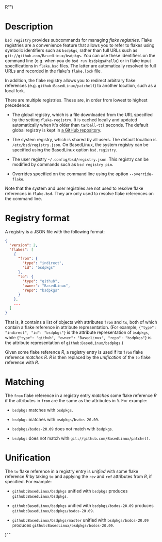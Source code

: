 R""(

# Description

`bsd registry` provides subcommands for managing *flake
registries*. Flake registries are a convenience feature that allows
you to refer to flakes using symbolic identifiers such as `bsdpkgs`,
rather than full URLs such as `git://github.com/BasedLinux/bsdpkgs`. You
can use these identifiers on the command line (e.g. when you do `bsd
run bsdpkgs#hello`) or in flake input specifications in `flake.bsd`
files. The latter are automatically resolved to full URLs and recorded
in the flake's `flake.lock` file.

In addition, the flake registry allows you to redirect arbitrary flake
references (e.g. `github:BasedLinux/patchelf`) to another location, such as
a local fork.

There are multiple registries. These are, in order from lowest to
highest precedence:

* The global registry, which is a file downloaded from the URL
  specified by the setting `flake-registry`. It is cached locally and
  updated automatically when it's older than `tarball-ttl`
  seconds. The default global registry is kept in [a GitHub
  repository](https://github.com/BasedLinux/flake-registry).

* The system registry, which is shared by all users. The default
  location is `/etc/bsd/registry.json`. On BasedLinux, the system registry
  can be specified using the BasedLinux option `bsd.registry`.

* The user registry `~/.config/bsd/registry.json`. This registry can
  be modified by commands such as `bsd registry pin`.

* Overrides specified on the command line using the option
  `--override-flake`.

Note that the system and user registries are not used to resolve flake references in `flake.bsd`. They are only used to resolve flake references on the command line.

# Registry format

A registry is a JSON file with the following format:

```json
{
  "version": 2,
  "flakes": [
    {
      "from": {
        "type": "indirect",
        "id": "bsdpkgs"
      },
      "to": {
        "type": "github",
        "owner": "BasedLinux",
        "repo": "bsdpkgs"
      }
    },
    ...
  ]
}
```

That is, it contains a list of objects with attributes `from` and
`to`, both of which contain a flake reference in attribute
representation. (For example, `{"type": "indirect", "id": "bsdpkgs"}`
is the attribute representation of `bsdpkgs`, while `{"type":
"github", "owner": "BasedLinux", "repo": "bsdpkgs"}` is the attribute
representation of `github:BasedLinux/bsdpkgs`.)

Given some flake reference *R*, a registry entry is used if its
`from` flake reference *matches* *R*. *R* is then replaced by the
*unification* of the `to` flake reference with *R*.

# Matching

The `from` flake reference in a registry entry *matches* some flake
reference *R* if the attributes in `from` are the same as the
attributes in `R`. For example:

* `bsdpkgs` matches with `bsdpkgs`.

* `bsdpkgs` matches with `bsdpkgs/bsdos-20.09`.

* `bsdpkgs/bsdos-20.09` does not match with `bsdpkgs`.

* `bsdpkgs` does not match with `git://github.com/BasedLinux/patchelf`.

# Unification

The `to` flake reference in a registry entry is *unified* with some flake
reference *R* by taking `to` and applying the `rev` and `ref`
attributes from *R*, if specified. For example:

* `github:BasedLinux/bsdpkgs` unified with `bsdpkgs` produces `github:BasedLinux/bsdpkgs`.

* `github:BasedLinux/bsdpkgs` unified with `bsdpkgs/bsdos-20.09` produces `github:BasedLinux/bsdpkgs/bsdos-20.09`.

* `github:BasedLinux/bsdpkgs/master` unified with `bsdpkgs/bsdos-20.09` produces `github:BasedLinux/bsdpkgs/bsdos-20.09`.

)""
